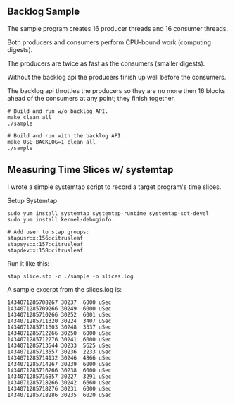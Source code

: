 Backlog Sample
----------------------------------------------------------------

The sample program creates 16 producer threads and 16 consumer threads.

Both producers and consumers perform CPU-bound work (computing digests).

The producers are twice as fast as the consumers (smaller digests).

Without the backlog api the producers finish up well before the consumers.

The backlog api throttles the producers so they are no more then 16
blocks ahead of the consumers at any point; they finish together.

    # Build and run w/o backlog API.
    make clean all
    ./sample

    # Build and run with the backlog API.
    make USE_BACKLOG=1 clean all
    ./sample


Measuring Time Slices w/ systemtap
----------------------------------------------------------------

I wrote a simple systemtap script to record a target program's time slices.

Setup Systemtap

    sudo yum install systemtap systemtap-runtime systemtap-sdt-devel
    sudo yum install kernel-debuginfo

    # Add user to stap groups:
    stapusr:x:156:citrusleaf
    stapsys:x:157:citrusleaf
    stapdev:x:158:citrusleaf

Run it like this:

    stap slice.stp -c ./sample -o slices.log

A sample excerpt from the slices.log is:

```
1434071285708267 30237  6000 uSec
1434071285709266 30249  6000 uSec
1434071285710266 30252  6001 uSec
1434071285711320 30224  3407 uSec
1434071285711603 30248  3337 uSec
1434071285712266 30250  6000 uSec
1434071285712276 30241  6000 uSec
1434071285713544 30233  5625 uSec
1434071285713557 30236  2233 uSec
1434071285714132 30246  4866 uSec
1434071285714267 30239  6000 uSec
1434071285716266 30238  6000 uSec
1434071285716857 30227  3291 uSec
1434071285718266 30242  6660 uSec
1434071285718276 30231  6000 uSec
1434071285718286 30235  6020 uSec                                                                 
```
